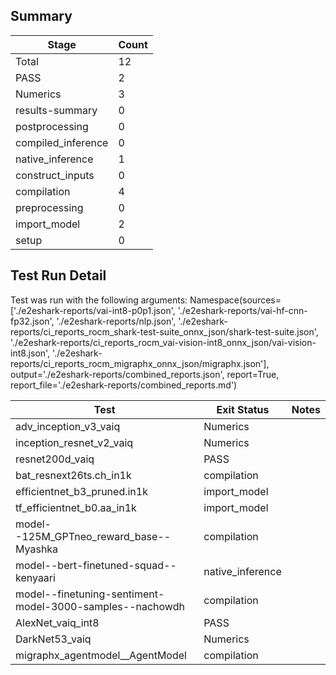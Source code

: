 ## Summary

|Stage|Count|
|--|--|
| Total | 12 |
| PASS | 2 |
| Numerics | 3 |
| results-summary | 0 |
| postprocessing | 0 |
| compiled_inference | 0 |
| native_inference | 1 |
| construct_inputs | 0 |
| compilation | 4 |
| preprocessing | 0 |
| import_model | 2 |
| setup | 0 |

## Test Run Detail 
Test was run with the following arguments:
Namespace(sources=['./e2eshark-reports/vai-int8-p0p1.json', './e2eshark-reports/vai-hf-cnn-fp32.json', './e2eshark-reports/nlp.json', './e2eshark-reports/ci_reports_rocm_shark-test-suite_onnx_json/shark-test-suite.json', './e2eshark-reports/ci_reports_rocm_vai-vision-int8_onnx_json/vai-vision-int8.json', './e2eshark-reports/ci_reports_rocm_migraphx_onnx_json/migraphx.json'], output='./e2eshark-reports/combined_reports.json', report=True, report_file='./e2eshark-reports/combined_reports.md')

| Test | Exit Status | Notes |
|--|--|--|
| adv_inception_v3_vaiq | Numerics | |
| inception_resnet_v2_vaiq | Numerics | |
| resnet200d_vaiq | PASS | |
| bat_resnext26ts.ch_in1k | compilation | |
| efficientnet_b3_pruned.in1k | import_model | |
| tf_efficientnet_b0.aa_in1k | import_model | |
| model--125M_GPTneo_reward_base--Myashka | compilation | |
| model--bert-finetuned-squad--kenyaari | native_inference | |
| model--finetuning-sentiment-model-3000-samples--nachowdh | compilation | |
| AlexNet_vaiq_int8 | PASS | |
| DarkNet53_vaiq | Numerics | |
| migraphx_agentmodel__AgentModel | compilation | |
